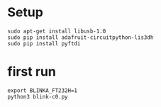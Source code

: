 
# Setup
```
sudo apt-get install libusb-1.0
sudo pip install adafruit-circuitpython-lis3dh
sudo pip install pyftdi
```

# first run
```
export BLINKA_FT232H=1
python3 blink-c0.py
```